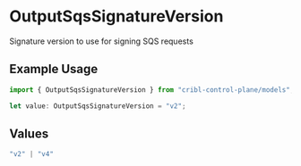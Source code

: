 # OutputSqsSignatureVersion

Signature version to use for signing SQS requests

## Example Usage

```typescript
import { OutputSqsSignatureVersion } from "cribl-control-plane/models";

let value: OutputSqsSignatureVersion = "v2";
```

## Values

```typescript
"v2" | "v4"
```